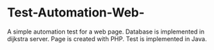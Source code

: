 # Test-Automation-Web-
A simple automation test for a web page.
Database is implemented in dijkstra server.
Page is created with PHP.
Test is implemented in Java.
